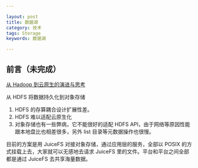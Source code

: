 ```yaml
---

layout: post
title: 数据湖
category: 技术
tags: Storage
keywords: 数据湖

---
```


## 前言（未完成）

[从 Hadoop 到云原生的演进与思考](https://mp.weixin.qq.com/s/5wClqZ_KujC3bJeQ7aTFqQ)

从 HDFS 将数据持久化到对象存储
1. HDFS 的存算耦合设计扩展性差。
2. HDFS 难以适配云原生化
3. 对象存储也有一些弊病，它不能很好的适配 HDFS API，由于网络等原因性能跟本地盘比也相差很多，另外 list 目录等元数据操作也很慢。

目前的方案是用 JuiceFS 对接对象存储，通过应用层的服务，全部以 POSIX 的方式挂载上去，大家就可以无感地去请求 JuiceFS 里的文件。平台和平台之间全部都是通过 JuiceFS 去共享海量数据。